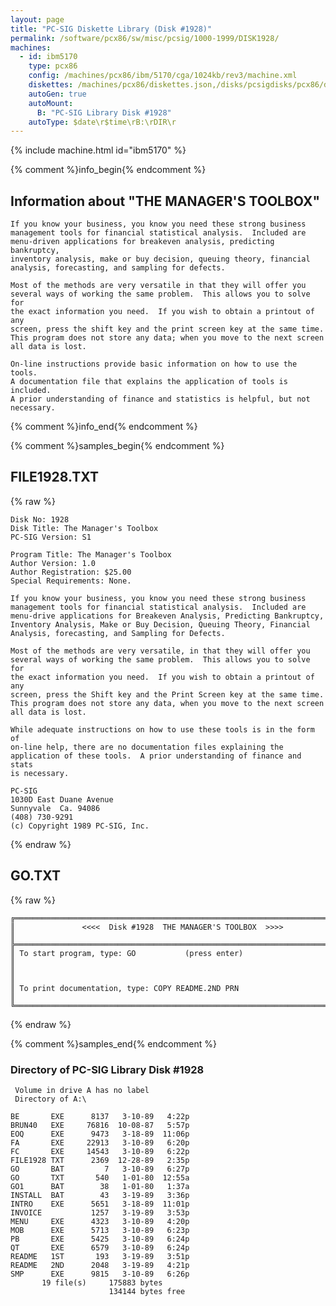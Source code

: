 ```yaml
---
layout: page
title: "PC-SIG Diskette Library (Disk #1928)"
permalink: /software/pcx86/sw/misc/pcsig/1000-1999/DISK1928/
machines:
  - id: ibm5170
    type: pcx86
    config: /machines/pcx86/ibm/5170/cga/1024kb/rev3/machine.xml
    diskettes: /machines/pcx86/diskettes.json,/disks/pcsigdisks/pcx86/diskettes.json
    autoGen: true
    autoMount:
      B: "PC-SIG Library Disk #1928"
    autoType: $date\r$time\rB:\rDIR\r
---
```


{% include machine.html id="ibm5170" %}

{% comment %}info_begin{% endcomment %}

## Information about "THE MANAGER'S TOOLBOX"

    If you know your business, you know you need these strong business
    management tools for financial statistical analysis.  Included are
    menu-driven applications for breakeven analysis, predicting bankruptcy,
    inventory analysis, make or buy decision, queuing theory, financial
    analysis, forecasting, and sampling for defects.
    
    Most of the methods are very versatile in that they will offer you
    several ways of working the same problem.  This allows you to solve for
    the exact information you need.  If you wish to obtain a printout of any
    screen, press the shift key and the print screen key at the same time.
    This program does not store any data; when you move to the next screen
    all data is lost.
    
    On-line instructions provide basic information on how to use the tools.
    A documentation file that explains the application of tools is included.
    A prior understanding of finance and statistics is helpful, but not
    necessary.
{% comment %}info_end{% endcomment %}

{% comment %}samples_begin{% endcomment %}

## FILE1928.TXT

{% raw %}
```
Disk No: 1928                                                           
Disk Title: The Manager's Toolbox                                       
PC-SIG Version: S1                                                      
                                                                        
Program Title: The Manager's Toolbox                                    
Author Version: 1.0                                                     
Author Registration: $25.00                                             
Special Requirements: None.                                             
                                                                        
If you know your business, you know you need these strong business      
management tools for financial statistical analysis.  Included are      
menu-drive applications for Breakeven Analysis, Predicting Bankruptcy,  
Inventory Analysis, Make or Buy Decision, Queuing Theory, Financial     
Analysis, forecasting, and Sampling for Defects.                        
                                                                        
Most of the methods are very versatile, in that they will offer you     
several ways of working the same problem.  This allows you to solve for 
the exact information you need.  If you wish to obtain a printout of any
screen, press the Shift key and the Print Screen key at the same time.  
This program does not store any data, when you move to the next screen  
all data is lost.                                                       
                                                                        
While adequate instructions on how to use these tools is in the form of 
on-line help, there are no documentation files explaining the           
application of these tools.  A prior understanding of finance and stats 
is necessary.                                                           
                                                                        
PC-SIG                                                                  
1030D East Duane Avenue                                                 
Sunnyvale  Ca. 94086                                                    
(408) 730-9291                                                          
(c) Copyright 1989 PC-SIG, Inc.                                         
```
{% endraw %}

## GO.TXT

{% raw %}
```
╔═════════════════════════════════════════════════════════════════════════╗
║               <<<<  Disk #1928  THE MANAGER'S TOOLBOX  >>>>             ║
╠═════════════════════════════════════════════════════════════════════════╣
║ To start program, type: GO           (press enter)                      ║
║                                                                         ║
║ To print documentation, type: COPY README.2ND PRN                       ║
╚═════════════════════════════════════════════════════════════════════════╝
```
{% endraw %}

{% comment %}samples_end{% endcomment %}

### Directory of PC-SIG Library Disk #1928

     Volume in drive A has no label
     Directory of A:\

    BE       EXE      8137   3-10-89   4:22p
    BRUN40   EXE     76816  10-08-87   5:57p
    EOQ      EXE      9473   3-18-89  11:06p
    FA       EXE     22913   3-10-89   6:20p
    FC       EXE     14543   3-10-89   6:22p
    FILE1928 TXT      2369  12-28-89   2:35p
    GO       BAT         7   3-10-89   6:27p
    GO       TXT       540   1-01-80  12:55a
    GO1      BAT        38   1-01-80   1:37a
    INSTALL  BAT        43   3-19-89   3:36p
    INTRO    EXE      5651   3-18-89  11:01p
    INVOICE           1257   3-19-89   3:53p
    MENU     EXE      4323   3-10-89   4:20p
    MOB      EXE      5713   3-10-89   6:23p
    PB       EXE      5425   3-10-89   6:24p
    QT       EXE      6579   3-10-89   6:24p
    README   1ST       193   3-19-89   3:51p
    README   2ND      2048   3-19-89   4:21p
    SMP      EXE      9815   3-10-89   6:26p
           19 file(s)     175883 bytes
                          134144 bytes free
